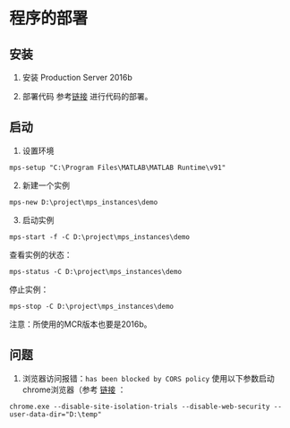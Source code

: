 # 程序的部署

## 安装 
1. 安装 Production Server 2016b

2. 部署代码
参考[链接](https://github.com/OpenHUTB/matlab/blob/master/help/compiler_sdk/mps_restfuljson/example-web-based-bond-pricing-tool-using-javascript_zh_CN.html) 进行代码的部署。


## 启动
1. 设置环境
```shell
mps-setup "C:\Program Files\MATLAB\MATLAB Runtime\v91"
```

2. 新建一个实例
```shell
mps-new D:\project\mps_instances\demo
```

3. 启动实例
```shell
mps-start -f -C D:\project\mps_instances\demo
```
查看实例的状态：
```shell
mps-status -C D:\project\mps_instances\demo
```

停止实例：
```shell
mps-stop -C D:\project\mps_instances\demo
```

注意：所使用的MCR版本也要是2016b。

## 问题
1. 浏览器访问报错：`has been blocked by CORS policy`
使用以下参数启动chrome浏览器（参考 [链接](https://stackoverflow.com/questions/3102819/disable-same-origin-policy-in-chrome) ：
```shell
chrome.exe --disable-site-isolation-trials --disable-web-security --user-data-dir="D:\temp"
```